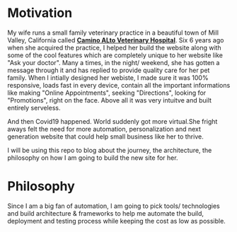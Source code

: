 # Motivation
My wife runs a small family veterinary practice in a beautiful town of Mill Valley, California called **[Camino ALto Veterinary Hospital](https://caminoaltovet.com/)**. 
Six 6 years ago when she acquired the practice, I helped her build the website along with some of the cool features which are completely unique to her website like "Ask your doctor". 
Many a times, in the night/ weekend, she has gotten a message through it and has replied to provide quality care for her pet family. 
When I intially designed her webiste, I made  sure it was 100% responsive, loads fast in every device, contain all the important informations
like making "Online Appointments", seeking "Directions", looking for "Promotions", right on the face. Above all it was very intuitve and built entirely serveless.

And then Covid19 happened. World suddenly got more virtual.She fright aways felt the need for more automation, personalization and next generation website that could help
small business like her to thrive.

I will be using this repo to blog about the journey, the architecture, the philosophy on how I am going to build the new site for her. 

# Philosophy
Since I am a big fan of automation, I am going to pick tools/ technologies and build architecture & frameworks to help me 
automate the build, deployment and testing process while keeping the cost as low as possible.